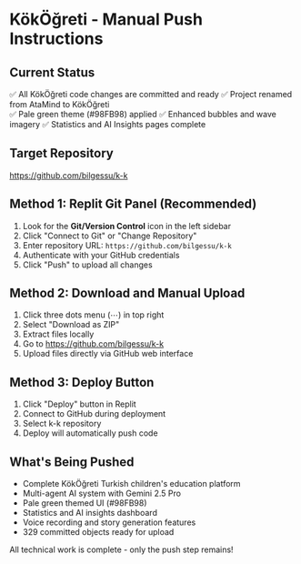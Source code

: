 # KökÖğreti - Manual Push Instructions

## Current Status
✅ All KökÖğreti code changes are committed and ready
✅ Project renamed from AtaMind to KökÖğreti  
✅ Pale green theme (#98FB98) applied
✅ Enhanced bubbles and wave imagery
✅ Statistics and AI Insights pages complete

## Target Repository
https://github.com/bilgessu/k-k

## Method 1: Replit Git Panel (Recommended)
1. Look for the **Git/Version Control** icon in the left sidebar
2. Click "Connect to Git" or "Change Repository" 
3. Enter repository URL: `https://github.com/bilgessu/k-k`
4. Authenticate with your GitHub credentials
5. Click "Push" to upload all changes

## Method 2: Download and Manual Upload
1. Click three dots menu (⋯) in top right
2. Select "Download as ZIP"
3. Extract files locally
4. Go to https://github.com/bilgessu/k-k
5. Upload files directly via GitHub web interface

## Method 3: Deploy Button
1. Click "Deploy" button in Replit
2. Connect to GitHub during deployment
3. Select k-k repository
4. Deploy will automatically push code

## What's Being Pushed
- Complete KökÖğreti Turkish children's education platform
- Multi-agent AI system with Gemini 2.5 Pro
- Pale green themed UI (#98FB98)
- Statistics and AI insights dashboard
- Voice recording and story generation features
- 329 committed objects ready for upload

All technical work is complete - only the push step remains!